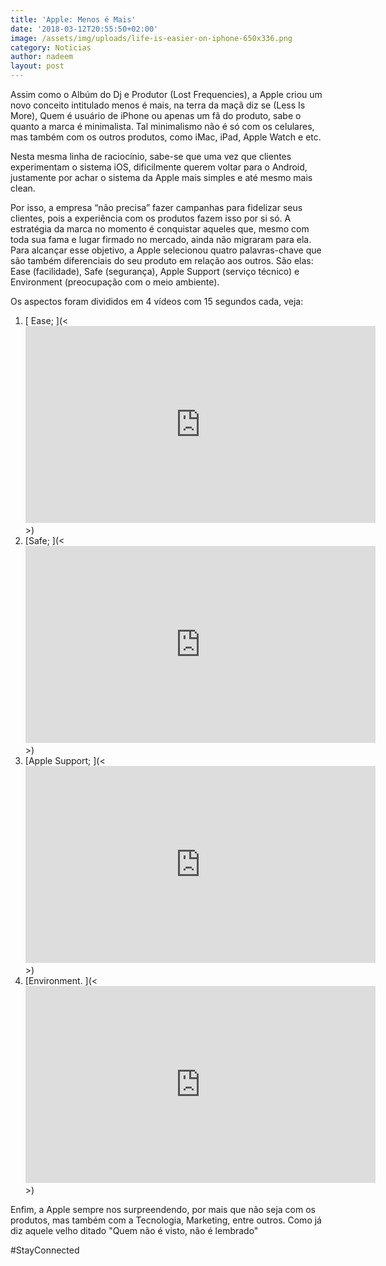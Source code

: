 ```yaml
---
title: 'Apple: Menos é Mais'
date: '2018-03-12T20:55:50+02:00'
image: /assets/img/uploads/life-is-easier-on-iphone-650x336.png
category: Noticias
author: nadeem
layout: post
---
```

Assim como o Albúm do Dj e Produtor (Lost Frequencies), a Apple criou um novo conceito intitulado menos é mais, na terra da maçã diz se (Less Is More), Quem é usuário de iPhone ou apenas um fã do produto, sabe o quanto a marca é minimalista. Tal minimalismo não é só com os celulares, mas também com os outros produtos, como iMac, iPad, Apple Watch e etc.

Nesta mesma linha de raciocínio, sabe-se que uma vez que clientes experimentam o sistema iOS, dificilmente querem voltar para o Android, justamente por achar o sistema da Apple mais simples e até mesmo mais clean.

Por isso, a empresa “não precisa” fazer campanhas para fidelizar seus clientes, pois a experiência com os produtos fazem isso por si só. A estratégia da marca no momento é conquistar aqueles que, mesmo com toda sua fama e lugar firmado no mercado, ainda não migraram para ela. Para alcançar esse objetivo, a Apple selecionou quatro palavras-chave que são também diferenciais do seu produto em relação aos outros. São elas: Ease (facilidade), Safe (segurança), Apple Support (serviço técnico) e Environment (preocupação com o meio ambiente).

Os aspectos foram divididos em 4 vídeos com 15 segundos cada, veja:

1. \[
   Ease;
   ](<<iframe width="560" height="315" src="https://www.youtube.com/embed/i9vx-Cm6EjA" frameborder="0" allow="autoplay; encrypted-media" allowfullscreen></iframe>>)
2. \[Safe;
   ](<<iframe width="560" height="315" src="https://www.youtube.com/embed/EmU76dGh8wE" frameborder="0" allow="autoplay; encrypted-media" allowfullscreen></iframe>>)
3. \[Apple Support;
   ](<<iframe width="560" height="315" src="https://www.youtube.com/embed/1znDlFzyUpQ" frameborder="0" allow="autoplay; encrypted-media" allowfullscreen></iframe>>)
4. \[Environment.
   ](<<iframe width="560" height="315" src="https://www.youtube.com/embed/IlIr-kxot2M" frameborder="0" allow="autoplay; encrypted-media" allowfullscreen></iframe>>)

Enfim, a Apple sempre nos surpreendendo, por mais que não seja com os produtos, mas também com a Tecnologia, Marketing, entre outros. Como já diz aquele velho ditado "Quem não é visto, não é lembrado"

\#StayConnected
